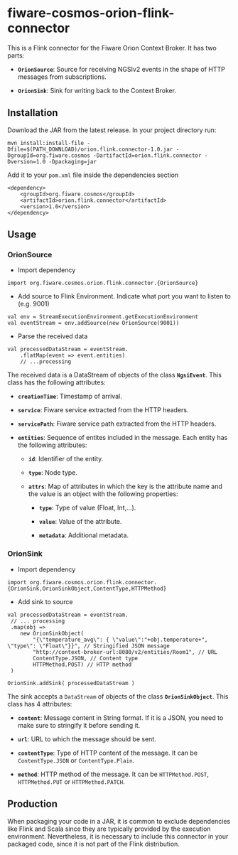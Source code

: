 # fiware-cosmos-orion-flink-connector

This is a Flink connector for the Fiware Orion Context Broker.
It has two parts:

* **`OrionSource`**: Source for receiving NGSIv2 events in the shape of HTTP messages from subscriptions.

* **`OrionSink`**: Sink for writing back to the Context Broker.

## Installation

Download the JAR from the latest release.
In your project directory run:
```
mvn install:install-file -Dfile=$(PATH_DOWNLOAD)/orion.flink.connector-1.0.jar -DgroupId=org.fiware.cosmos -DartifactId=orion.flink.connector -Dversion=1.0 -Dpackaging=jar
```

Add it to your `pom.xml` file inside the dependencies section
```
<dependency>
    <groupId>org.fiware.cosmos</groupId>
    <artifactId>orion.flink.connector</artifactId>
    <version>1.0</version>
</dependency>
```

## Usage
### OrionSource

* Import dependency
```
import org.fiware.cosmos.orion.flink.connector.{OrionSource}
```
* Add source to Flink Environment. Indicate what port you want to listen to (e.g. 9001)
```
val env = StreamExecutionEnvironment.getExecutionEnvironment
val eventStream = env.addSource(new OrionSource(9001))
```
* Parse the received data

```
val processedDataStream = eventStream.
    .flatMap(event => event.entities)
    // ...processing
```

The received data is a DataStream of objects of the class **`NgsiEvent`**. This class has the following attributes:

* **`creationTime`**: Timestamp of arrival.

* **`service`**: Fiware service extracted from the HTTP headers.

* **`servicePath`**: Fiware service path extracted from the HTTP headers.

* **`entities`**: Sequence of entites included in the message. Each entity has the following attributes:

  * **`id`**: Identifier of the entity.

  * **`type`**: Node type.

  * **`attrs`**: Map of attributes in which the key is the attribute name and the value is an object with the following properties:

    * **`type`**: Type of value (Float, Int,...).

    * **`value`**: Value of the attribute.

    * **`metadata`**: Additional metadata.


### OrionSink
* Import dependency
```
import org.fiware.cosmos.orion.flink.connector.{OrionSink,OrionSinkObject,ContentType,HTTPMethod}
```
* Add sink to source
```
val processedDataStream = eventStream.
 // ... processing
 .map(obj =>
    new OrionSinkObject(
        "{\"temperature_avg\": { \"value\":"+obj.temperature+", \"type\": \"Float\"}}", // Stringified JSON message
        "http://context-broker-url:8080/v2/entities/Room1", // URL
        ContentType.JSON, // Content type
        HTTPMethod.POST) // HTTP method
 )

OrionSink.addSink( processedDataStream )
```

The sink accepts a `DataStream` of objects of the class **`OrionSinkObject`**. This class has 4 attributes:

- **`content`**: Message content in String format. If it is a JSON, you need to make sure to stringify it before sending it.

- **`url`**: URL to which the message should be sent.

- **`contentType`**: Type of HTTP content of the message. It can be `ContentType.JSON` or `ContentType.Plain`.

- **`method`**: HTTP method of the message. It can be `HTTPMethod.POST`, `HTTPMethod.PUT` or `HTTPMethod.PATCH`.

## Production

When packaging your code in a JAR, it is common to exclude dependencies like Flink and Scala since they are typically provided by the execution environment. Nevertheless, it is necessary to include this connector in your packaged code, since it is not part of the Flink distribution.
